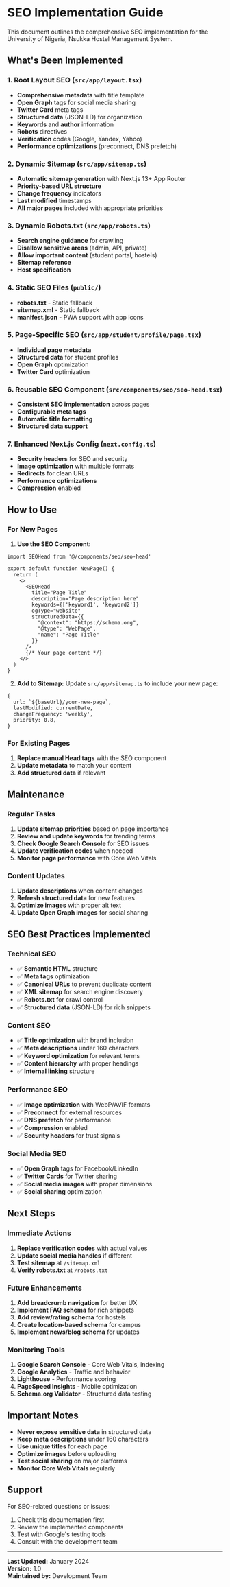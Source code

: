 # SEO Implementation Guide

This document outlines the comprehensive SEO implementation for the University of Nigeria, Nsukka Hostel Management System.

## What's Been Implemented

### 1. **Root Layout SEO** (`src/app/layout.tsx`)
- **Comprehensive metadata** with title template
- **Open Graph** tags for social media sharing
- **Twitter Card** meta tags
- **Structured data** (JSON-LD) for organization
- **Keywords** and **author** information
- **Robots** directives
- **Verification** codes (Google, Yandex, Yahoo)
- **Performance optimizations** (preconnect, DNS prefetch)

### 2. **Dynamic Sitemap** (`src/app/sitemap.ts`)
- **Automatic sitemap generation** with Next.js 13+ App Router
- **Priority-based URL structure**
- **Change frequency** indicators
- **Last modified** timestamps
- **All major pages** included with appropriate priorities

### 3. **Dynamic Robots.txt** (`src/app/robots.ts`)
- **Search engine guidance** for crawling
- **Disallow sensitive areas** (admin, API, private)
- **Allow important content** (student portal, hostels)
- **Sitemap reference**
- **Host specification**

### 4. **Static SEO Files** (`public/`)
- **robots.txt** - Static fallback
- **sitemap.xml** - Static fallback
- **manifest.json** - PWA support with app icons

### 5. **Page-Specific SEO** (`src/app/student/profile/page.tsx`)
- **Individual page metadata**
- **Structured data** for student profiles
- **Open Graph** optimization
- **Twitter Card** optimization

### 6. **Reusable SEO Component** (`src/components/seo/seo-head.tsx`)
- **Consistent SEO implementation** across pages
- **Configurable meta tags**
- **Automatic title formatting**
- **Structured data support**

### 7. **Enhanced Next.js Config** (`next.config.ts`)
- **Security headers** for SEO and security
- **Image optimization** with multiple formats
- **Redirects** for clean URLs
- **Performance optimizations**
- **Compression** enabled

## How to Use

### For New Pages

1. **Use the SEO Component:**
```tsx
import SEOHead from '@/components/seo/seo-head'

export default function NewPage() {
  return (
    <>
      <SEOHead
        title="Page Title"
        description="Page description here"
        keywords={['keyword1', 'keyword2']}
        ogType="website"
        structuredData={{
          "@context": "https://schema.org",
          "@type": "WebPage",
          "name": "Page Title"
        }}
      />
      {/* Your page content */}
    </>
  )
}
```

2. **Add to Sitemap:**
Update `src/app/sitemap.ts` to include your new page:
```tsx
{
  url: `${baseUrl}/your-new-page`,
  lastModified: currentDate,
  changeFrequency: 'weekly',
  priority: 0.8,
}
```

### For Existing Pages

1. **Replace manual Head tags** with the SEO component
2. **Update metadata** to match your content
3. **Add structured data** if relevant

## Maintenance

### Regular Tasks

1. **Update sitemap priorities** based on page importance
2. **Review and update keywords** for trending terms
3. **Check Google Search Console** for SEO issues
4. **Update verification codes** when needed
5. **Monitor page performance** with Core Web Vitals

### Content Updates

1. **Update descriptions** when content changes
2. **Refresh structured data** for new features
3. **Optimize images** with proper alt text
4. **Update Open Graph images** for social sharing

## SEO Best Practices Implemented

### Technical SEO
- ✅ **Semantic HTML** structure
- ✅ **Meta tags** optimization
- ✅ **Canonical URLs** to prevent duplicate content
- ✅ **XML sitemap** for search engine discovery
- ✅ **Robots.txt** for crawl control
- ✅ **Structured data** (JSON-LD) for rich snippets

### Content SEO
- ✅ **Title optimization** with brand inclusion
- ✅ **Meta descriptions** under 160 characters
- ✅ **Keyword optimization** for relevant terms
- ✅ **Content hierarchy** with proper headings
- ✅ **Internal linking** structure

### Performance SEO
- ✅ **Image optimization** with WebP/AVIF formats
- ✅ **Preconnect** for external resources
- ✅ **DNS prefetch** for performance
- ✅ **Compression** enabled
- ✅ **Security headers** for trust signals

### Social Media SEO
- ✅ **Open Graph** tags for Facebook/LinkedIn
- ✅ **Twitter Cards** for Twitter sharing
- ✅ **Social media images** with proper dimensions
- ✅ **Social sharing** optimization

## Next Steps

### Immediate Actions
1. **Replace verification codes** with actual values
2. **Update social media handles** if different
3. **Test sitemap** at `/sitemap.xml`
4. **Verify robots.txt** at `/robots.txt`

### Future Enhancements
1. **Add breadcrumb navigation** for better UX
2. **Implement FAQ schema** for rich snippets
3. **Add review/rating schema** for hostels
4. **Create location-based schema** for campus
5. **Implement news/blog schema** for updates

### Monitoring Tools
1. **Google Search Console** - Core Web Vitals, indexing
2. **Google Analytics** - Traffic and behavior
3. **Lighthouse** - Performance scoring
4. **PageSpeed Insights** - Mobile optimization
5. **Schema.org Validator** - Structured data testing

## Important Notes

- **Never expose sensitive data** in structured data
- **Keep meta descriptions** under 160 characters
- **Use unique titles** for each page
- **Optimize images** before uploading
- **Test social sharing** on major platforms
- **Monitor Core Web Vitals** regularly

## Support

For SEO-related questions or issues:
1. Check this documentation first
2. Review the implemented components
3. Test with Google's testing tools
4. Consult with the development team

---

**Last Updated:** January 2024  
**Version:** 1.0  
**Maintained by:** Development Team
